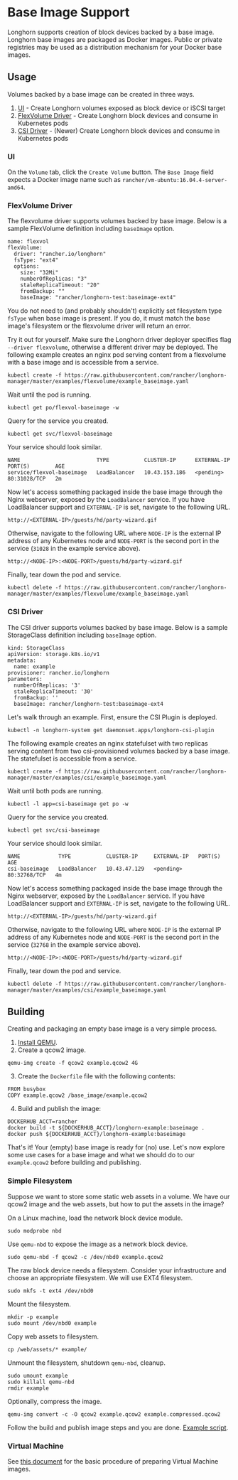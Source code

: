 # Base Image Support

Longhorn supports creation of block devices backed by a base image. Longhorn
base images are packaged as Docker images. Public or private registries may
be used as a distribution mechanism for your Docker base images.

## Usage

Volumes backed by a base image can be created in three ways.

1. [UI](#ui) - Create Longhorn volumes exposed as block device or iSCSI target
2. [FlexVolume Driver](#flexvolume-driver) - Create Longhorn block devices and consume in Kubernetes pods
3. [CSI Driver](#csi-driver) - (Newer) Create Longhorn block devices and consume in Kubernetes pods

### UI

On the `Volume` tab, click the `Create Volume` button. The `Base Image` field
expects a Docker image name such as `rancher/vm-ubuntu:16.04.4-server-amd64`.

### FlexVolume Driver

The flexvolume driver supports volumes backed by base image. Below is a sample
FlexVolume definition including `baseImage` option.

```
name: flexvol
flexVolume:
  driver: "rancher.io/longhorn"
  fsType: "ext4"
  options:
    size: "32Mi"
    numberOfReplicas: "3"
    staleReplicaTimeout: "20"
    fromBackup: ""
    baseImage: "rancher/longhorn-test:baseimage-ext4"
```

You do not need to (and probably shouldn't) explicitly set filesystem type
`fsType` when base image is present. If you do, it must match the base image's
filesystem or the flexvolume driver will return an error.

Try it out for yourself. Make sure the Longhorn driver deployer specifies flag
`--driver flexvolume`, otherwise a different driver may be deployed. The 
following example creates an nginx pod serving content from a flexvolume with
a base image and is accessible from a service.

```
kubectl create -f https://raw.githubusercontent.com/rancher/longhorn-manager/master/examples/flexvolume/example_baseimage.yaml
```

Wait until the pod is running.

```
kubectl get po/flexvol-baseimage -w
```

Query for the service you created.

```
kubectl get svc/flexvol-baseimage
```

Your service should look similar.

```
NAME                        TYPE           CLUSTER-IP      EXTERNAL-IP   PORT(S)        AGE
service/flexvol-baseimage   LoadBalancer   10.43.153.186   <pending>     80:31028/TCP   2m
```

Now let's access something packaged inside the base image through the Nginx
webserver, exposed by the `LoadBalancer` service. If you have LoadBalancer
support and `EXTERNAL-IP` is set, navigate to the following URL.

```
http://<EXTERNAL-IP>/guests/hd/party-wizard.gif
```

Otherwise, navigate to the following URL where `NODE-IP` is the external IP
address of any Kubernetes node and `NODE-PORT` is the second port in the
service (`31028` in the example service above).

```
http://<NODE-IP>:<NODE-PORT>/guests/hd/party-wizard.gif
```

Finally, tear down the pod and service.

```
kubectl delete -f https://raw.githubusercontent.com/rancher/longhorn-manager/master/examples/flexvolume/example_baseimage.yaml
```

### CSI Driver

The CSI driver supports volumes backed by base image. Below is a sample
StorageClass definition including `baseImage` option.

```
kind: StorageClass
apiVersion: storage.k8s.io/v1
metadata:
  name: example
provisioner: rancher.io/longhorn
parameters:
  numberOfReplicas: '3'
  staleReplicaTimeout: '30'
  fromBackup: ''
  baseImage: rancher/longhorn-test:baseimage-ext4
```

Let's walk through an example. First, ensure the CSI Plugin is deployed.

```
kubectl -n longhorn-system get daemonset.apps/longhorn-csi-plugin
```

The following example creates an nginx statefulset with two replicas serving
content from two csi-provisioned volumes backed by a base image. The
statefulset is accessible from a service.

```
kubectl create -f https://raw.githubusercontent.com/rancher/longhorn-manager/master/examples/csi/example_baseimage.yaml
```

Wait until both pods are running.

```
kubectl -l app=csi-baseimage get po -w
```

Query for the service you created.

```
kubectl get svc/csi-baseimage
```

Your service should look similar.

```
NAME            TYPE           CLUSTER-IP     EXTERNAL-IP   PORT(S)        AGE
csi-baseimage   LoadBalancer   10.43.47.129   <pending>     80:32768/TCP   4m
```

Now let's access something packaged inside the base image through the Nginx
webserver, exposed by the `LoadBalancer` service. If you have LoadBalancer
support and `EXTERNAL-IP` is set, navigate to the following URL.

```
http://<EXTERNAL-IP>/guests/hd/party-wizard.gif
```

Otherwise, navigate to the following URL where `NODE-IP` is the external IP
address of any Kubernetes node and `NODE-PORT` is the second port in the
service (`32768` in the example service above).

```
http://<NODE-IP>:<NODE-PORT>/guests/hd/party-wizard.gif
```

Finally, tear down the pod and service.

```
kubectl delete -f https://raw.githubusercontent.com/rancher/longhorn-manager/master/examples/csi/example_baseimage.yaml
```

## Building

Creating and packaging an empty base image is a very simple process.

1. [Install QEMU](https://en.wikibooks.org/wiki/QEMU/Installing_QEMU).
2. Create a qcow2 image.

```
qemu-img create -f qcow2 example.qcow2 4G
```

3. Create the `Dockerfile` file with the following contents:

```
FROM busybox
COPY example.qcow2 /base_image/example.qcow2
```

4. Build and publish the image:

```
DOCKERHUB_ACCT=rancher
docker build -t ${DOCKERHUB_ACCT}/longhorn-example:baseimage .
docker push ${DOCKERHUB_ACCT}/longhorn-example:baseimage
```

That's it! Your (empty) base image is ready for (no) use. Let's now explore
some use cases for a base image and what we should do to our `example.qcow2`
before building and publishing.

### Simple Filesystem

Suppose we want to store some static web assets in a volume. We have our qcow2
image and the web assets, but how to put the assets in the image? 

On a Linux machine, load the network block device module.

```
sudo modprobe nbd
```

Use `qemu-nbd` to expose the image as a network block device.

```
sudo qemu-nbd -f qcow2 -c /dev/nbd0 example.qcow2
```

The raw block device needs a filesystem. Consider your infrastructure and
choose an appropriate filesystem. We will use EXT4 filesystem.

```
sudo mkfs -t ext4 /dev/nbd0
```

Mount the filesystem.

```
mkdir -p example
sudo mount /dev/nbd0 example
```

Copy web assets to filesystem.

```
cp /web/assets/* example/
```

Unmount the filesystem, shutdown `qemu-nbd`, cleanup.

```
sudo umount example
sudo killall qemu-nbd
rmdir example
```

Optionally, compress the image.

```
qemu-img convert -c -O qcow2 example.qcow2 example.compressed.qcow2
```

Follow the build and publish image steps and you are done. [Example script](https://raw.githubusercontent.com/rancher/longhorn-tests/master/manager/test_containers/baseimage/generate.sh).

### Virtual Machine

See [this document](https://github.com/rancher/vm/blob/master/docs/images.md) for the basic procedure of preparing Virtual Machine images.
